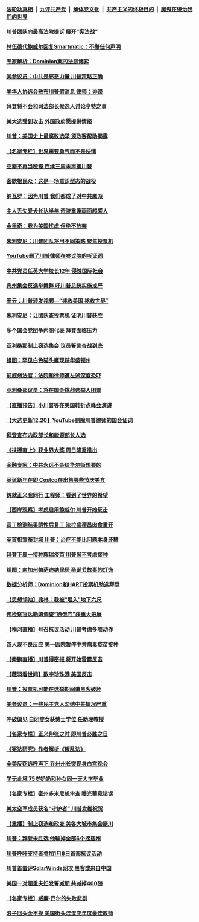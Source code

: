 ####  [法轮功真相](../../../../basic/blob/master/README.md?t=12210931) &nbsp;|&nbsp; [九评共产党](../../../../9ping.md/blob/master/README.md?t=12210931) &nbsp;|&nbsp; [解体党文化](../../../../jtdwh.md/blob/master/README.md?t=12210931)  &nbsp;|&nbsp; [共产主义的终极目的](../../../../gczydzjmd.md/blob/master/README.md?t=12210931) &nbsp;|&nbsp; [魔鬼在统治我们的世界](../../../../mgztzwmdsj.md/blob/master/README.md?t=12210931) 

#### [川普团队向最高法院提诉 展开“宪法战”](../pages/nsc412/n12634263.md?t=12210931) 

#### [林伍德代鲍威尔回复Smartmatic：不撤任何声明](../pages/nsc412/n12634273.md?t=12210931) 

#### [专家解析：Dominion案的法庭博弈](../pages/nsc412/n12631555.md?t=12210931) 

#### [美参议员：中共是邪恶力量 川普策略正确](../pages/nsc412/n12634134.md?t=12210931) 

#### [美华人协选会散布川普假消息 律师：诽谤](../pages/nsc412/n12633870.md?t=12210931) 

#### [拜登将不会和司法部长候选人讨论亨特之事](../pages/nsc412/n12634126.md?t=12210931) 

#### [美大选受到攻击 外国政府愿提供情报](../pages/nsc412/n12634113.md?t=12210931) 

#### [川普：美国史上最腐败选举 须政客帮助揭露](../pages/nsc412/n12634086.md?t=12210931) 

#### [【名家专栏】世界需要勇气而不是怯懦](../pages/nsc412/n12632936.md?t=12210931) 

#### [亚裔不再当哑裔 连续三周末声援川普](../pages/nsc412/n12634119.md?t=12210931) 

#### [密歇根民众：这是一场意识型态的战役](../pages/nsc412/n12634009.md?t=12210931) 

#### [纳瓦罗：因为川普 我们都成了对中共鹰派](../pages/nsc412/n12634077.md?t=12210931) 

#### [主人丢失爱犬长达半年 奇迹重逢画面超感人](../pages/nsc412/n12633271.md?t=12210931) 

#### [金里奇：我为美国忧虑 但绝不放弃](../pages/nsc412/n12633925.md?t=12210931) 

#### [朱利安尼：川普团队将用不同策略 聚焦投票机](../pages/nsc412/n12633994.md?t=12210931) 

#### [YouTube删了川普律师在参议院的听证词](../pages/nsc412/n12633866.md?t=12210931) 

#### [中共党员任英大学校长12年 侵蚀国际社会](../pages/nsc412/n12633856.md?t=12210931) 

#### [宾州集会反选举舞弊 吁川普总统实施戒严](../pages/nsc412/n12633945.md?t=12210931) 

#### [田云：川普转发视频—“拯救美国 拯救世界”](../pages/nsc412/n12632909.md?t=12210931) 

#### [朱利安尼：让团队查投票机 证明川普获胜](../pages/nsc412/n12633697.md?t=12210931) 

#### [多个国会党团争内阁代表 拜登面临压力](../pages/nsc412/n12633829.md?t=12210931) 

#### [亚利桑那制止窃选集会 议员誓言奋战到底](../pages/nsc412/n12633786.md?t=12210931) 

#### [组图：罕见白色猫头鹰现踪华盛顿州](../pages/nsc412/n12633101.md?t=12210931) 

#### [前威州法官：法院和律师遭左派深度恐吓](../pages/nsc412/n12633751.md?t=12210931) 

#### [亚利桑那议员：将在国会挑战选举人团票](../pages/nsc412/n12633566.md?t=12210931) 

#### [【直播预告】小川普等在美国转折点峰会演讲](../pages/nsc412/n12632629.md?t=12210931) 

#### [【大选更新12.20】YouTube删除川普律师的国会证词](../pages/nsc412/n12633433.md?t=12210931) 

#### [拜登宣布内政部长和能源部长人选](../pages/nsc412/n12633157.md?t=12210931) 

#### [《扶摇直上》获业界大奖 周日隆重推出](../pages/nsc412/n12632819.md?t=12210931) 

#### [金融专家：中共永远不会给华尔街想要的](../pages/nsc412/n12623470.md?t=12210931) 

#### [圣诞新年在即 Costco在出售哪些节庆美食](../pages/nsc412/n12623770.md?t=12210931) 

#### [铸就正义我同行 工程师：看到了世界的希望](../pages/nsc412/n12633261.md?t=12210931) 

#### [【西岸观察】考虑启用鲍威尔 川普开始反击](../pages/nsc412/n12633205.md?t=12210931) 

#### [员工检测结果阴性后复工   法拉盛德昌肉食重开](../pages/nsc412/n12633226.md?t=12210931) 

#### [英首相宣布封城 川普：治疗不能比问题本身还糟](../pages/nsc412/n12632944.md?t=12210931) 

#### [拜登下周一接种辉瑞疫苗 川普尚不考虑接种](../pages/nsc412/n12633022.md?t=12210931) 

#### [组图：南加州帕萨迪纳民居 圣诞节故事的灯饰](../pages/nsc412/n12632804.md?t=12210931) 

#### [数据分析师：Dominion和HART投票机助选拜登](../pages/nsc412/n12632823.md?t=12210931) 

#### [【思想领袖】弗林：我被“埋入”地下六尺](../pages/nsc412/n12628970.md?t=12210931) 

#### [传检察官达勒姆调查“通俄门”获重大进展](../pages/nsc412/n12632751.md?t=12210931) 

#### [【横河直播】号召抗议活动 川普考虑多项动作](../pages/nsc412/n12632803.md?t=12210931) 

#### [四人现不良反应 美一医院暂停中共病毒疫苗接种](../pages/nsc412/n12632740.md?t=12210931) 

#### [【秦鹏直播】川普得密报 将开始雷霆反击](../pages/nsc412/n12632604.md?t=12210931) 

#### [【薇羽看世间】数字珍珠港 美国反击](../pages/nsc412/n12632514.md?t=12210931) 

#### [川普：投票机可能在选举期间遭黑客破坏](../pages/nsc412/n12632640.md?t=12210931) 

#### [美参议员：一些民主党人勾结中共情况严重](../pages/nsc412/n12632609.md?t=12210931) 

#### [冲破偏见 自闭症女获博士学位 任助理教授](../pages/nsc412/n12632006.md?t=12210931) 

#### [【名家专栏】正义伸张之时 即川普必胜之日](../pages/nsc412/n12632067.md?t=12210931) 

#### [《宪法研究》作者解析《叛乱法》](../pages/nsc412/n12632329.md?t=12210931) 

#### [全美反窃选呼声下 乔州州长突现身白宫晚会](../pages/nsc412/n12632439.md?t=12210931) 

#### [学无止境 75岁奶奶和孙女同一天大学毕业](../pages/nsc412/n12626592.md?t=12210931) 

#### [【名家专栏】密州多米尼机审查 曝光蓄意错误](../pages/nsc412/n12632052.md?t=12210931) 

#### [美太空军成员获名“守护者” 川普发推祝贺](../pages/nsc412/n12632510.md?t=12210931) 

#### [【重播】制止窃选和政变 美各大城市集会挺川](../pages/nsc412/n12632242.md?t=12210931) 

#### [川普：拜登未胜选 他输掉全部6个摇摆州](../pages/nsc412/n12632285.md?t=12210931) 

#### [川普呼吁支持者参加1月6日首都抗议活动](../pages/nsc412/n12632326.md?t=12210931) 

#### [川普首置评SolarWinds网攻 黑客或来自中国](../pages/nsc412/n12632320.md?t=12210931) 

#### [美国一对超重夫妇发誓减肥 共减掉400磅](../pages/nsc412/n12632048.md?t=12210931) 

#### [【名家专栏】威廉‧巴尔的失败悲剧](../pages/nsc412/n12632078.md?t=12210931) 

#### [浪子回头金不换 美国街头混混变年度最佳教师](../pages/nsc412/n12632068.md?t=12210931) 

